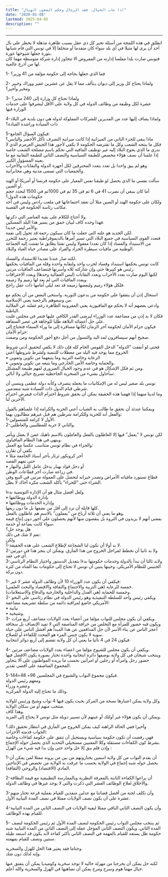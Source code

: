 ```yaml
---
title: "اذا غاب الخيال، فقد الرجال وحكم الشعوب الهبال"
date: "2020-01-08"
lastmod: 2025-04-05
description: ""
---
```

****

انطلق في هذه اللمحة من أسئلة تحير كل ذي عقل بسبب ظاهرة مذهلة لا يخطر على بال أحد أن يرى لها مثيلا في أي بلد سواء كان متقدما أو متخلفا إلا في تونس التي قام شبابها بثورة جعلها شيوخها عورة.  
فتونس صارت بلدا مفلسا إدارته من المفروض الا تتجاوز إدارة شركة متوسطة مهما كان لها من أذرع عالمية.

1- فما الذي جعلها بحاجة إلى حكومة مؤلفة من 41 وزير؟

2- ولماذا يحتاج كل وزير إلى ديوان يـتألف مما لا يقل عن عشرين غفير ووزاك وخبير ومخبر وأجير؟

3- ولماذا تحتاج كل وزارة إلى 240 مدير؟  
عشرة لكل وظيفة من وظائف الدولة في كل ولاية على الأقل ليشرفوا على خدمات الوزارة فيها

4-ولماذا يضاف إليها عدد من المديرين للشركات المملوكة لدولة هي دون بلدية في البلاد ذات السيادة وراشدة القيادة؟

5-فيكون السؤال الجامع:  
ماذا يبقى للجزء الثاني من الميزانية إذا كانت ميزانية التصرف تأكل الأخضر واليابس؟  
فكل ما ينتجه الشعب وكل ما تقترضه الحكومة لا يكفي لأجور هذا الجيش العرمرم الذي لا ندري ما الذي يحوج البلاد إليه غير توظيف المافية التي تحكم باسم مصلحة الشعب خاصة إذا علمنا أن نصف هؤلاء مخصص للطبقة السياسية والنصف الثاني للطبقة النقابية مع ما يعينه المسؤول الكبير.  
وهو لم يبق واحدا بل تعدد بتعدد المخترقين لكل أجهزة الدولة والنقابات والأحزاب والجمعيات التي تسمى مدنية وهي مخابراتية.

سألت نفسي ما الذي يحصل لو طبقنا نفس المعيار على حكومة فرنسا أو أمريكا أو الهند أو الصين.  
أما كان بنبغي أن نضرب 41 في 6 ثم في 35 ثم في 1000ثم في 1500 لنحدد حجم حكومات هذه الدول؟  
ولكان على حكومة الهند أو الصين مثلا أن تعقد اجتماعاتها في ملعب رادس وليس في أحد مكاتب رئاسة الحكومة في القصبة.

ولا أحتاج للكلام على بقية العناصر التي ذكرتها.  
فهذا وحده كاف لبيان حمق من يسير هذا البلد المسكين.  
والأمر ليس جديدا.  
لكن الجديد هو علته التي جعلت ما كان سيكون رحمة قد تحول إلى نقمة.  
فتعدد القوى السياسية في جميع البلاد التي تسير أمرها بالديموقراطية يعتبر رحمة للتحرر من الاستبداد والفساد إذا كان تعددا معقولا وليس تفتتا يطابق ما تفتتت إليه الجماعة الوطنية من مافيات سيطرة الجراد والقراد على مصادر حياة العباد والبلاد.

لكنه صار عندنا تعديدا للاستبداد والفساد.  
كانت تونس يحكمها استبداد وفساد لحزب واحد ولنقابة واحدة وقلة من المافيات يحكمها رئيس هو كبيرها حتى وإن شاركته للاه وأسرتها فتتضاعف المافيات مرتين.  
لكنها اليوم صارت بعدد الأحزاب وبعدد النقابات (ليس العمالية وحدها) وبعدد الاختراقات وبعدد المافيات التي لم يعد لها زميم ولا زميمة.  
فلكل هؤلاء زميم ولبعضها زميمة قد تعد ليلى أمامها ذات عقل راجح.

استحال إذن أن يتفقوا على حكومة من يدعون الثورية. واستحى البعض من أن يحكم مع من وسموهم بالرجعية يعني الإسلامية.  
وادعى بعضهم أنه لا يحكم مع المافيوزية يعني المقرونية الظاهرة رغم غفلته عن الملالية الباطنة.  
فكان لا بد إذن من مضاعفة عدد الوزراء ليرضى القدر الكافي عليها فتمر في مجلس غلبت على جل أعضائه البلاهة طلبا للوجاهة في عصر السفاهة.  
فيكون حزام الأمان لحكومة آخر الزمان لكأنها مسافرة إلى ما وراء السماء فتحتاج إلى حزام الأمان:  
صحيح أنهم سيسافرون لمد اليد والتسول من أجل دفع أجور الحكومة ومن وصفت.

فحتى لو أنفقت “الدولة” الدخل القومي الخام كله فإن ذلك لا يكفي لتحقيق أدنى شروط الخروج مما يوجد فيه البلد من معطلات للتنمية ولشرط شروطها أعني  
▪︎ الرعاية وخاصة التربية وما يتبعهما من تكوين وتموين  
▪︎ والحماية وخاصة الأمن الخارجي وما يتبعه من تكوين وتموين.  
ومن ثم فكل الإشكال هو في عدم وجود الخيال الضروري لفهم طبيعة المشكل.  
سأحاول بشيء من السخرية الجاحظية تسريح خيالي ولا أبالي:

تونس بلد صغير ليس له من الإمكانيات ما يجعله يتصرف وكأنه دولة عظمى وينسى أن شرطي قيام الدول ذات السيادة شبه منعدمين.  
وما لدينا منهما إذا فهمنا هذه الحقيقة يمكن أن يحقق شروط احترام الذات فيفرض احترام الآخرين لنا.

ويمكننا عندئذ أن نحقق ما طالب به الشباب أعني الحرية والكرامة إذا علمناهم بالقول والفعل أنه للحرية وللكرامة شرطين هم قبل غيرهم مطالبون بهما:  
1-الأول لا كرامة للمتسولين.  
2-والثاني لا حرية للمطلبيين والعاطلين.

لكن تونس لا “يعمل” فيها إلا العاطلون بالفعل والعاملون بالاسم ناهيك عمن لا يعمل ويأمر وينهي في هذا النظام المافياوي.  
والجزاء في نظام تونس متناسب عكسا مع العمل:  
يكفي أن تقارن  
▪︎ أجر كرونكور ثرثار بأجر أستاذ الجامعة مثلا  
حتى تفهم القصد  
▪︎ أو دخل قواد بهبار بدخل عامل الليل والنهار  
في زراعة صارت آخر قطاعات الوطن.  
قطاع تستورد مافياته الأمراض وتصدر خيراته لتحصل على العمولة مرتين في البيع وفي الشراء حتى “للخراء” يأكله الشعب مكره أخاك لا بطل.

ولعل أفضل مثال هو أن الإدارة التونسية بدءا  
▪︎ بإدارة الدولة ووظائفها  
▪︎ وإدارة الخدمات ووظائفها  
كلها قابلة أن ترد إلى أقل من نصفها بل ما دون ربعها.  
وهو ما يعني أن ثلاثة أرباع من “يعملون” بالاسم هم عاطلون بالفعل.  
بمعنى أنهم لا يزيدون في الثروة بل ينقصون منها لأنهم يحصلون على أجور دون إنتاج قيمة سواء كانت بضاعة أو خدمة.  
هل يوجد حل؟  
نعم لا شك في ذلك:  
ولكن  
1-لا بد أولا أن تكون لنا الشجاعة لإطلاع الشعب على هذه الحقيقة.  
2-ولا بد ثانيا أن نخطط لمراحل الخروج من هذا المأزق. ويمكن ان ينجز هذا في دورتين أي في عقد.  
3-ولابد ثالثا أن نبدأ بالدولة وخدمات حكومتها بدءا بتعديل الدستور واختيار النظام الرئاسي الجنيس للنظام الأمريكي. وحينها يتبين أن تونس لا تحتاج إلى حكومات بما الفناه من كثرة دون بركة.

1- فيكفي أن يكون عدد الوزراء 10 لأن وظائف الدولة عشر لا غير:  
خمسة للرعاية (هي التربية والاجتماع والثقافة والاقتصاد والبحث العلمي).  
وخمسة للحماية (هي العدل والداخلية والخارجية والدفاع والاستعلامات).  
2- ويكفي رئيس واحد للسلطة التنفيذية وهو رئيس الدولة في نظام رئاسي على النحو الأمريكي خاضع لمراقبة دائمة من سلطة تشريعية مضاعفة:  
▪︎ نيابية  
▪︎ وشيخية.  
3- ويكفي أن يكون مجلس للنواب مؤلفا من أعضاء بعدد الولايات مضاعف أربع مرات.  
ويكون فيه حضور للمرأة مع التخلص من خرافة المناصفة التي لا تفيد الإنصاف بل سخافة أعجز الناس عن بناء الأسر لأن جل المدافعين عن هذا المبدأ هم أفشل الناس على حياة سوية لا يكون جنس المرء هو المحدد للكفاءة أو للصلاح.  
فيكون 24 في 4 نائبا ما يعني أن كل ولاية تقسم إلى أربع دوائر انتخابية.

4- ويكفي أن يكون مجلس للشيوخ مؤلفا من اعضاء بعدد الولايات مضاعف مرتين.  
وينتخب شيخان في كل ولاية بوصفها دائرة انتخابية واحدة تختار بصورة يكون الافضل فيها حضور رجل وامرأة أو رجلين أو امرأتين بحسب ما يريده المواطنون على ألا يتجاوز المجموع المناصفة على أقصى تقدير.

5-فيكون مجموع النواب والشيوخ في المجلسين 96+ 48=144.  
ومعهم رئيس الدولة  
وعشرة وزراء  
وذلك ما تحتاج إليه الدولة المركزية.

وكل ولاية يمكن اعتبارها نسخة من المركز بحيث يكون فيها 4 نواب وشيخ ورئيس للولاية منتخب منهم أو من سكان الولاية.  
وهذا كاف.  
ويمكن أن يكون هؤلاء غير أولئك أو عينهم لأن تسيير دويلة مثل تونس لا يحتاج إلى المزيد.

وأخيرا ففي الحالة الراهنة كيف يمكن الخروج من المأزق في انتظار تحقيق ذلك؟  
الجواب قدمته الأحزاب:  
فهي رفضت أن تكون حكومة سياسية ويستحيل أن تتفق على حكومة كفاءات وخاصة بشرط كون الكفاءات مستقلة وكلا المعنيين مستحيلي التحديد الذي يحصل حوله الإجماع.  
وإذن فلم يبق إلا حل واحد حتى وإن بدا فيه شيء من الهزل :

1-أن يقدم النواب من كل ولاية اسمين يختارونهم من بين من يرونه ممثلا لمن يمكن أن يحصل حوله شبه إجماع في الولاية بحسب ما عرفت به الولاية من تخصص في الإنتاجين المادي (الاقتصاد) والروحي (الثقافة).

2-أن يراعوا الكفاءة الثابتة بالمعرفة النظرية وبالممارسة التطبيقية مع قيمة النظافة والاخلاق لعلاج الوظائف العشر التي ذكرت والتي لا يوجد غيرها في وظائف الدولة.

3-وأن تكلف لجنة من أفضل قضاتنا مع عدلين منفذين للقيام بعملية قرعة تختار منهم عشرة على أن يكون نصف الولايات ممثلا في نصف المدة النيابية الأول.

4-وأن يكون النصف الثاني الباقي ممثلا لبقية الولايات في النصف الثاني من المدة النيابية للقيام بهذه الوظائف.

5- ثم ينتخب مجلس النواب رئيس الحكومة لنصف المدة الأول ثم رئيس الحكومة لنصف المدة الثاني. ويكون النصف الثاني المؤجل عمله إلى النصف الثاني من المدة النيابية شبه حكومة ظل يستعد للقيام بالمهمة في النصف الثاني بأكثر كفاءة لأنه يكون قد استعد طيلة سنتين ونصف للقيام بمهمته.

وختاما فقد يعتبر هذا الحل للهزل والسخرية.  
وإنه لذلك دون شك.

لكنه حل يمكن أن يخرجنا من مهزلة حالية لا توجد سخرية وكوميديا يمكن أن يتفتق عنها خيال مهما هوم وسرح ومرح يمكن أن تضاهيها في الهزل والسخرية والله أعلم.

###
